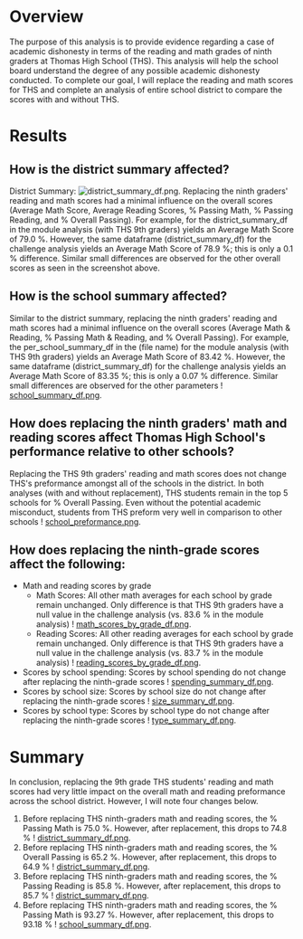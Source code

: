 # Overview

The purpose of this analysis is to provide evidence regarding a case of academic dishonesty in terms of the reading and math grades of ninth graders at Thomas High School (THS). This analysis will help the school board understand the degree of any possible academic dishonesty conducted. To complete our goal, I will replace the reading and math scores for THS and complete an analysis of entire school district to compare the scores with and without THS.

# Results
## How is the district summary affected?
District Summary:
![district_summary_df.png](School_District_Analysis/Resources/district_summary_df.png).
Replacing the ninth graders' reading and math scores had a minimal influence on the overall scores (Average Math Score, Average Reading Scores, % Passing Math, % Passing Reading, and % Overall Passing). For example, for the district_summary_df in the module analysis (with THS 9th graders) yields an Average Math Score of 79.0 %. However, the same dataframe (district_summary_df) for the challenge analysis yields an Average Math Score of 78.9 %; this is only a 0.1 % difference. Similar small differences are observed for the other overall scores as seen in the screenshot above.

## How is the school summary affected?
Similar to the district summary, replacing the ninth graders' reading and math scores had a minimal influence on the overall scores (Average Math & Reading, % Passing Math & Reading, and % Overall Passing).  For example, the per_school_summary_df in the (file name) for the module analysis (with THS 9th graders) yields an Average Math Score of 83.42 %. However, the same dataframe (district_summary_df) for the challenge analysis yields an Average Math Score of 83.35 %; this is only a 0.07 % difference. Similar small differences are observed for the other parameters ! [school_summary_df.png](School_District_Analysis/Resources/school_summary_df.png).

## How does replacing the ninth graders' math and reading scores affect Thomas High School's performance relative to other schools?
Replacing the THS 9th graders' reading and math scores does not change THS's preformance amongst all of the schools in the district. In both analyses (with and without replacement), THS students remain in the top 5 schools for % Overall Passing. Even without the potential academic misconduct, students from THS preform very well in comparison to other schools ! [school_preformance.png](School_District_Analysis/Resources/school_performance.png).

## How does replacing the ninth-grade scores affect the following:

- Math and reading scores by grade
  - Math Scores: All other math averages for each school by grade remain unchanged. Only difference is that THS 9th graders have a null value in the challenge analysis (vs. 83.6 % in the module analysis) ! [math_scores_by_grade_df.png](School_District_Analysis/Resources/math_scores_by_grade_df.png).
  - Reading Scores: All other reading averages for each school by grade remain unchanged. Only difference is that THS 9th graders have a null value in the challenge analysis (vs. 83.7 % in the module analysis) ! [reading_scores_by_grade_df.png](School_District_Analysis/Resources/reading_scores_by_grade_df.png).
- Scores by school spending: Scores by school spending do not change after replacing the ninth-grade scores ! [spending_summary_df.png](School_District_Analysis/Resources/spending_summary_df.png).
- Scores by school size: Scores by school size do not change after replacing the ninth-grade scores ! [size_summary_df.png](School_District_Analysis/Resources/size_summary_df.png).
- Scores by school type: Scores by school type do not change after replacing the ninth-grade scores ! [type_summary_df.png](School_District_Analysis/Resources/type_summary_df.png).

# Summary

In conclusion, replacing the 9th grade THS students' reading and math scores had very little impact on the overall math and reading preformance across the school district. However, I will note four changes below.
  1) Before replacing THS ninth-graders math and reading scores, the % Passing Math is 75.0 %. However, after replacement, this drops to 74.8 % ! [district_summary_df.png](School_District_Analysis/Resources/district_summary_df.png).
  2) Before replacing THS ninth-graders math and reading scores, the % Overall Passing is 65.2 %. However, after replacement, this drops to 64.9 % ! [district_summary_df.png](School_District_Analysis/Resources/district_summary_df.png).
  3) Before replacing THS ninth-graders math and reading scores, the % Passing Reading is 85.8 %. However, after replacement, this drops to 85.7 % ! [district_summary_df.png](School_District_Analysis/Resources/district_summary_df.png).
  4) Before replacing THS ninth-graders math and reading scores, the % Passing Math is 93.27 %. However, after replacement, this drops to 93.18 % ! [school_summary_df.png](School_District_Analysis/Resources/school_summary_df.png).
